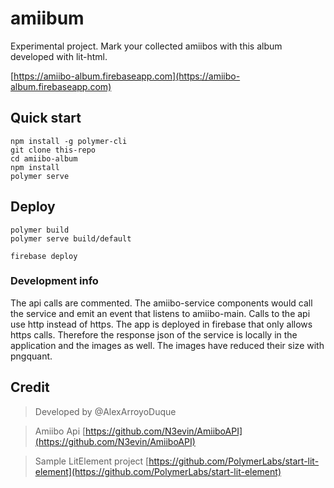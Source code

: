 # amiibum

Experimental project.
Mark your collected amiibos with this album developed with lit-html.

[https://amiibo-album.firebaseapp.com](https://amiibo-album.firebaseapp.com)

## Quick start

```
npm install -g polymer-cli
git clone this-repo
cd amiibo-album
npm install
polymer serve
```

## Deploy

```
polymer build
polymer serve build/default
```

```
firebase deploy
```

### Development info
The api calls are commented. The amiibo-service components would call the service and emit an event that listens to amiibo-main. Calls to the api use http instead of https. The app is deployed in firebase that only allows https calls. Therefore the response json of the service is locally in the application and the images as well. The images have reduced their size with pngquant.

## Credit
> Developed by @AlexArroyoDuque

> Amiibo Api [https://github.com/N3evin/AmiiboAPI](https://github.com/N3evin/AmiiboAPI)

> Sample LitElement project [https://github.com/PolymerLabs/start-lit-element](https://github.com/PolymerLabs/start-lit-element)